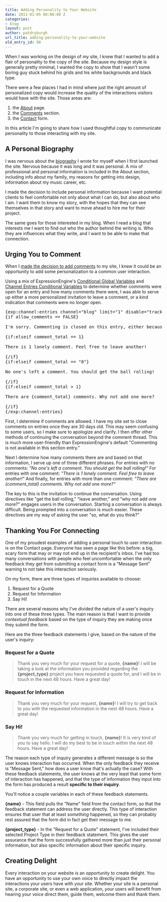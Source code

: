 ```yaml
---
title: Adding Personality to Your Website
date: 2011-01-05 00:00:00 Z
categories:
- blog
layout: post
author: patdryburgh
url_title: adding-personality-to-your-website
old_entry_id: 98
---
```


When I was working on the design of my site, I knew that I wanted to add a flair of personality to the copy of the site. Because my design style is generally pretty minimal, I wanted the copy to show that I wasn't some boring guy stuck behind his grids and his white backgrounds and black type.

There were a few places I had in mind where just the right amount of personalized copy would increase the quality of the interactions visitors would have with the site. Those areas are: 

1. the [About](http://patdryburgh.com/about/) page.
2. the [Comments](#comments) section.
3. the [Contact](http://patdryburgh.com/contact/) form.

In this article I'm going to share how I used thoughtful copy to communicate personality to those interacting with my site.

## A Personal Biography

I was nervous about the [biography](http://patdryburgh.com/about/) I wrote for myself when I first launched the site. Nervous because it was long and it was personal. A mix of professional and personal information is included in the About section, including info about my family, my reasons for getting into design, information about my music career, etc.

I made the decision to include personal information because I want potential clients to feel comfortable not only about what I can do, but also about who I am. I want them to know my story, with the hopes that they can see themselves in that story and want to move ahead to hire me for their project.

The same goes for those interested in my blog. When I read a blog that interests me I want to find out who the author behind the writing is. Who they are influences what they write, and I want to be able to make that connection.

## Urging You to Comment

When I [made the decision to add comments](http://patdryburgh.com/blog/redesign-highlights/) to my site, I knew it could be an opportunity to add some personalization to a common user interaction.

Using a mix of ExpressionEngine's [Conditional Global Variables](http://expressionengine.com/user_guide/templates/globals/conditionals.html) and [Channel Entries Conditional Variables](http://expressionengine.com/user_guide/modules/channel/conditional_variables.html) to determine whether comments were open for an entry and how many comments there were, I was able to serve up either a more personalized invitation to leave a comment, or a kind indication that comments were no longer open.

<pre>
&#123;exp:channel:entries channel="blog" limit="1" disable="trackbacks|member_data|pagination"}
&#123;if allow_comments == FALSE}

I'm sorry. Commenting is closed on this entry, either because it is more than 30 days old, or simply because I have turned comments off. If you'd like to continue the conversation, please feel free to <a href="http://patdryburgh.com/contact/">contact me directly</a> or strike up a conversation on <a href="http://twitter.com/patdryburgh">Twitter</a>!

&#123;if:elseif comment_total == 1}

There is 1 lonely comment. Feel free to leave another!

&#123;/if}
&#123;if:elseif comment_total == "0"}

No one's left a comment. You should get the ball rolling!

&#123;/if}
&#123;if:elseif comment_total > 1}

There are &#123;comment_total} comments. Why not add one more?

&#123;/if} 
&#123;/exp:channel:entries}
</pre>

First, I determine if comments are allowed. I have my site set to close comments on entries once they are 30 days old. This may seem confusing to some users, so I make sure to apologize and clarify. I then offer other methods of continuing the conversation beyond the comment thread. This is much more user-friendly than ExpressionEngine's default "Commenting is not available in this section entry."

Next I determine how many comments there are and based on that information, I serve up one of three different phrases. For entries with no comments: *"No one's left a comment. You should get the ball rolling!"* For entries with one comment: *"There is 1 lonely comment. Feel free to leave another!"* And finally, for entries with more than one comment: *"There are &#123;comment_total} comments. Why not add one more?"*

The key to this is the invitation to continue the conversation. Using directives like "get the ball rolling," "leave another," and "why not add one more?" engages users in the conversation. Starting a conversation is always difficult. Being prompted into a conversation is much easier. These directives are my way of asking the user "so, what do you think?"

## Thanking You For Connecting

One of my proudest examples of adding a personal touch to user interaction is on the Contact page. Everyone has seen a page like this before: a big, scary form that may or may not end up in the recipient's inbox. I've had too many conversations with people who feel uncomfortable when the only feedback they get from submitting a contact form is a "Message Sent" warning to not take this interaction seriously.

On my form, there are three types of inquiries available to choose: 

1. Request for a Quote
2. Request for Information
3. Say Hi!

There are several reasons why I've divided the nature of a user's inquiry into one of these three types. The main reason is that I want to provide *contextual feedback* based on the type of inquiry they are making once they submit the form.

Here are the three feedback statements I give, based on the nature of the user's inquiry: 

### Request for a Quote

>Thank you very much for your request for a quote, <strong>&#123;name}</strong>! I will be taking a look at the information you provided regarding the <strong>&#123;project_type}</strong> project you have requested a quote for, and I will be in touch in the next 48 hours. Have a great day!

### Request for Information

>Thank you very much for your request, <strong>&#123;name}</strong>! I will try to get back to you with the requested information in the next 48 hours. Have a great day!

### Say Hi!

>Thank you very much for getting in touch, <strong>&#123;name}</strong>! It is very kind of you to say hello. I will do my best to be in touch within the next 48 hours. Have a great day!

The reason each type of inquiry generates a different message is so the user knows interaction has occurred. When the only feedback they receive is "Message Sent," how does a user know that's actually the case? With these feedback statements, the user knows at the very least that some form of interaction has happened, and that the type of information they input into the form has produced a result **specific to their inquiry**.

You'll notice a couple variables in each of these feedback statements. 

**&#123;name}** - This field pulls the "Name" field from the contact form, so that the feedback statement can address the user directly. This type of interaction ensures that user that at least *something* happened, so they can probably rest assured that the form did in fact get their message to me.

**&#123;project_type}** - In the "Request for a Quote" statement, I've included their selected Project Type in their feedback statement. This gives the user assurance that the form successfully gathered more than just their personal information, but also specific information about their specific inquiry.

## Creating Delight

Every interaction on your website is an opportunity to create delight. You have an opportunity to use your own voice to directly impact the interactions your users have with your site. Whether your site is a personal site, a corporate site, or even a web application, your users will benefit from hearing your voice direct them, guide them, welcome them and thank them.